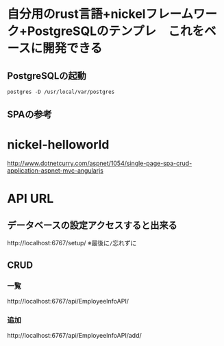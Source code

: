 #  自分用のrust言語+nickelフレームワーク+PostgreSQLのテンプレ　これをベースに開発できる

## PostgreSQLの起動
```
postgres -D /usr/local/var/postgres
```

## SPAの参考
# nickel-helloworld
http://www.dotnetcurry.com/aspnet/1054/single-page-spa-crud-application-aspnet-mvc-angularjs

# API URL
## データベースの設定アクセスすると出来る
http://localhost:6767/setup/
※最後に`/`忘れずに

## CRUD

### 一覧
http://localhost:6767/api/EmployeeInfoAPI/

### 追加
http://localhost:6767/api/EmployeeInfoAPI/add/

